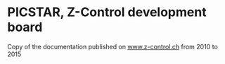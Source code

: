 # PICSTAR, Z-Control development board

Copy of the documentation published on www.z-control.ch from 2010 to 2015

